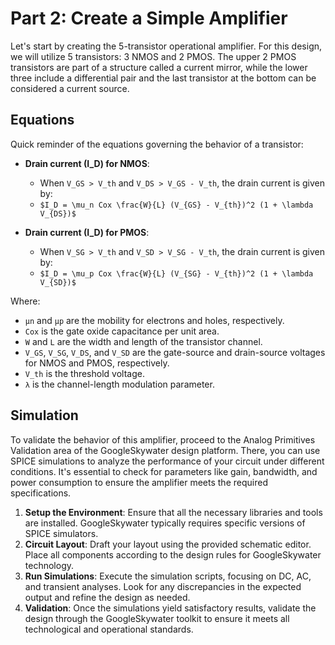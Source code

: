 # Part 2: Create a Simple Amplifier

Let's start by creating the 5-transistor operational amplifier. For this design, we will utilize 5 transistors: 3 NMOS and 2 PMOS. The upper 2 PMOS transistors are part of a structure called a current mirror, while the lower three include a differential pair and the last transistor at the bottom can be considered a current source.

## Equations

Quick reminder of the equations governing the behavior of a transistor:

- **Drain current (I_D) for NMOS**: 
    - When `V_GS > V_th` and `V_DS > V_GS - V_th`, the drain current is given by:
    - `$I_D = \mu_n Cox \frac{W}{L} (V_{GS} - V_{th})^2 (1 + \lambda V_{DS})$`

- **Drain current (I_D) for PMOS**: 
    - When `V_SG > V_th` and `V_SD > V_SG - V_th`, the drain current is given by:
    - `$I_D = \mu_p Cox \frac{W}{L} (V_{SG} - V_{th})^2 (1 + \lambda V_{SD})$`

Where:
- `μn` and `μp` are the mobility for electrons and holes, respectively.
- `Cox` is the gate oxide capacitance per unit area.
- `W` and `L` are the width and length of the transistor channel.
- `V_GS`, `V_SG`, `V_DS`, and `V_SD` are the gate-source and drain-source voltages for NMOS and PMOS, respectively.
- `V_th` is the threshold voltage.
- `λ` is the channel-length modulation parameter.

## Simulation

To validate the behavior of this amplifier, proceed to the Analog Primitives Validation area of the GoogleSkywater design platform. There, you can use SPICE simulations to analyze the performance of your circuit under different conditions. It's essential to check for parameters like gain, bandwidth, and power consumption to ensure the amplifier meets the required specifications.

1. **Setup the Environment**: Ensure that all the necessary libraries and tools are installed. GoogleSkywater typically requires specific versions of SPICE simulators.
2. **Circuit Layout**: Draft your layout using the provided schematic editor. Place all components according to the design rules for GoogleSkywater technology.
3. **Run Simulations**: Execute the simulation scripts, focusing on DC, AC, and transient analyses. Look for any discrepancies in the expected output and refine the design as needed.
4. **Validation**: Once the simulations yield satisfactory results, validate the design through the GoogleSkywater toolkit to ensure it meets all technological and operational standards.
